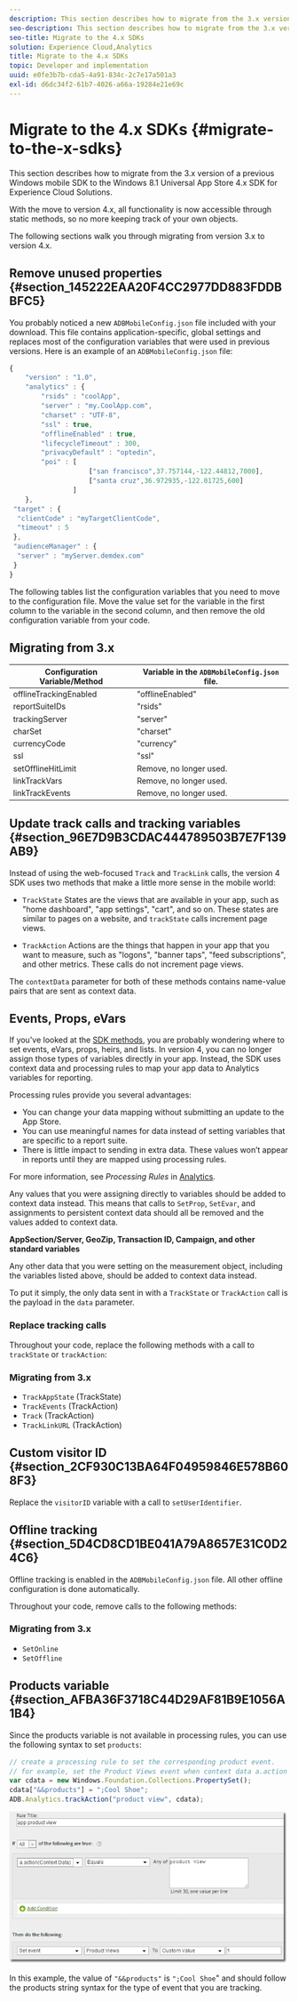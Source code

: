 ```yaml
---
description: This section describes how to migrate from the 3.x version of a previous Windows mobile SDK to the Windows 8.1 Universal App Store 4.x SDK for Experience Cloud Solutions.
seo-description: This section describes how to migrate from the 3.x version of a previous Windows mobile SDK to the Windows 8.1 Universal App Store 4.x SDK for Experience Cloud Solutions.
seo-title: Migrate to the 4.x SDKs
solution: Experience Cloud,Analytics
title: Migrate to the 4.x SDKs
topic: Developer and implementation
uuid: e0fe3b7b-cda5-4a91-834c-2c7e17a501a3
exl-id: d6dc34f2-61b7-4026-a66a-19284e21e69c
---
```

# Migrate to the 4.x SDKs {#migrate-to-the-x-sdks}

This section describes how to migrate from the 3.x version of a previous Windows mobile SDK to the Windows 8.1 Universal App Store 4.x SDK for Experience Cloud Solutions.

 With the move to version 4.x, all functionality is now accessible through static methods, so no more keeping track of your own objects.

The following sections walk you through migrating from version 3.x to version 4.x.

## Remove unused properties {#section_145222EAA20F4CC2977DD883FDDBBFC5}

You probably noticed a new `ADBMobileConfig.json` file included with your download. This file contains application-specific, global settings and replaces most of the configuration variables that were used in previous versions. Here is an example of an `ADBMobileConfig.json` file:

```js
{ 
    "version" : "1.0", 
    "analytics" : { 
        "rsids" : "coolApp", 
        "server" : "my.CoolApp.com", 
        "charset" : "UTF-8", 
        "ssl" : true, 
        "offlineEnabled" : true, 
        "lifecycleTimeout" : 300, 
        "privacyDefault" : "optedin", 
        "poi" : [ 
                    ["san francisco",37.757144,-122.44812,7000], 
                    ["santa cruz",36.972935,-122.01725,600] 
                ] 
    }, 
 "target" : { 
  "clientCode" : "myTargetClientCode", 
  "timeout" : 5 
 }, 
 "audienceManager" : { 
  "server" : "myServer.demdex.com" 
 } 
}
```

The following tables list the configuration variables that you need to move to the configuration file. Move the value set for the variable in the first column to the variable in the second column, and then remove the old configuration variable from your code.

## Migrating from 3.x

| Configuration Variable/Method | Variable in the `ADBMobileConfig.json` file. |
|--- |--- |
|offlineTrackingEnabled|"offlineEnabled"|
|reportSuiteIDs|"rsids"|
|trackingServer|"server"|
|charSet|"charset"|
|currencyCode|"currency"|
|ssl|"ssl"|
|setOfflineHitLimit|Remove, no longer used.|
|linkTrackVars|Remove, no longer used.|
|linkTrackEvents|Remove, no longer used.|

## Update track calls and tracking variables {#section_96E7D9B3CDAC444789503B7E7F139AB9}

Instead of using the web-focused `Track` and `TrackLink` calls, the version 4 SDK uses two methods that make a little more sense in the mobile world:

* `TrackState` States are the views that are available in your app, such as "home dashboard", "app settings", "cart", and so on. These states are similar to pages on a website, and `trackState` calls increment page views. 

* `TrackAction` Actions are the things that happen in your app that you want to measure, such as "logons", "banner taps", "feed subscriptions", and other metrics. These calls do not increment page views.

The `contextData` parameter for both of these methods contains name-value pairs that are sent as context data.

## Events, Props, eVars

If you've looked at the [SDK methods](/help/windows-appstore/c-configuration/methods.md), you are probably wondering where to set events, eVars, props, heirs, and lists. In version 4, you can no longer assign those types of variables directly in your app. Instead, the SDK uses context data and processing rules to map your app data to Analytics variables for reporting.

Processing rules provide you several advantages:

* You can change your data mapping without submitting an update to the App Store. 
* You can use meaningful names for data instead of setting variables that are specific to a report suite. 
* There is little impact to sending in extra data. These values won’t appear in reports until they are mapped using processing rules.

For more information, see *Processing Rules* in [Analytics](/help/windows-appstore/analytics/analytics.md).

Any values that you were assigning directly to variables should be added to context data instead. This means that calls to `SetProp`, `SetEvar`, and assignments to persistent context data should all be removed and the values added to context data.

**AppSection/Server, GeoZip, Transaction ID, Campaign, and other standard variables**

Any other data that you were setting on the measurement object, including the variables listed above, should be added to context data instead.

To put it simply, the only data sent in with a `TrackState` or `TrackAction` call is the payload in the `data` parameter.

### Replace tracking calls

Throughout your code, replace the following methods with a call to `trackState` or `trackAction`:

### Migrating from 3.x

* `TrackAppState` (TrackState) 
* `TrackEvents` (TrackAction) 
* `Track` (TrackAction) 
* `TrackLinkURL` (TrackAction)

## Custom visitor ID {#section_2CF930C13BA64F04959846E578B608F3}

Replace the `visitorID` variable with a call to `setUserIdentifier`.

## Offline tracking {#section_5D4CD8CD1BE041A79A8657E31C0D24C6}

Offline tracking is enabled in the `ADBMobileConfig.json` file. All other offline configuration is done automatically.

Throughout your code, remove calls to the following methods:

### Migrating from 3.x

* `SetOnline` 
* `SetOffline`

## Products variable {#section_AFBA36F3718C44D29AF81B9E1056A1B4}

Since the products variable is not available in processing rules, you can use the following syntax to set `products`:

```js
// create a processing rule to set the corresponding product event. 
// for example, set the Product Views event when context data a.action = "product view" 
var cdata = new Windows.Foundation.Collections.PropertySet(); 
cdata["&&products"] = ";Cool Shoe"; 
ADB.Analytics.trackAction("product view", cdata);
```

![](assets/prod-view.png)

In this example, the value of `"&&products"` is `";Cool Shoe`" and should follow the products string syntax for the type of event that you are tracking.
